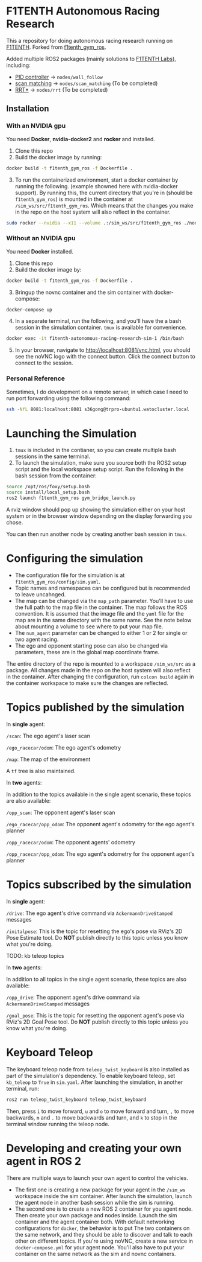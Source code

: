 # F1TENTH Autonomous Racing Research
This a repository for doing autonomous racing research running on [F1TENTH](https://f1tenth.org/). Forked from [f1tenth_gym_ros](https://github.com/f1tenth/f1tenth_gym_ros). 

Added multiple ROS2 packages (mainly solutions to [F1TENTH Labs](https://github.com/f1tenth/f1tenth_labs)), including:
- [PID controller](./nodes/wall_follow/) $\rightarrow$ `nodes/wall_follow`
- [scan matching](./nodes/scan_matching) $\rightarrow$ `nodes/scan_matching` (To be completed)
- [RRT*](./nodes/rrt) $\rightarrow$ `nodes/rrt` (To be completed)

## Installation
### With an NVIDIA gpu
You need **Docker**, **nvidia-docker2** and **rocker** and installed.

1. Clone this repo
2. Build the docker image by running:
```bash
docker build -t f1tenth_gym_ros -f Dockerfile .
```
3. To run the containerized environment, start a docker container by running the following. (example showned here with nvidia-docker support). By running this, the current directory that you're in (should be `f1tenth_gym_ros`) is mounted in the container at `/sim_ws/src/f1tenth_gym_ros`. Which means that the changes you make in the repo on the host system will also reflect in the container.
```bash
sudo rocker --nvidia --x11 --volume .:/sim_ws/src/f1tenth_gym_ros ./nodes:/sim_ws/src/ -- f1tenth_gym_ros
```

### Without an NVIDIA gpu
You need **Docker** installed.

1. Clone this repo 
2. Build the docker image by:
```bash
docker build -t f1tenth_gym_ros -f Dockerfile .
```
3. Bringup the novnc container and the sim container with docker-compose:
```bash
docker-compose up
``` 
4. In a separate terminal, run the following, and you'll have the a bash session in the simulation container. `tmux` is available for convenience.
```bash
docker exec -it f1tenth-autonomous-racing-research-sim-1 /bin/bash
```
5. In your browser, navigate to [http://localhost:8081/vnc.html](http://localhost:8081/vnc.html), you should see the noVNC logo with the connect button. Click the connect button to connect to the session.


### Personal Reference
Sometimes, I do development on a remote server, in which case I need to run port forwarding using the following command:
```bash
ssh -NfL 8081:localhost:8081 s36gong@trpro-ubuntu1.watocluster.local
```

# Launching the Simulation
1. `tmux` is included in the contianer, so you can create multiple bash sessions in the same terminal.
2. To launch the simulation, make sure you source both the ROS2 setup script and the local workspace setup script. Run the following in the bash session from the container:
```bash
source /opt/ros/foxy/setup.bash
source install/local_setup.bash
ros2 launch f1tenth_gym_ros gym_bridge_launch.py
```
A rviz window should pop up showing the simulation either on your host system or in the browser window depending on the display forwarding you chose.

You can then run another node by creating another bash session in `tmux`.

# Configuring the simulation
- The configuration file for the simulation is at `f1tenth_gym_ros/config/sim.yaml`.
- Topic names and namespaces can be configured but is recommended to leave uncahnged.
- The map can be changed via the `map_path` parameter. You'll have to use the full path to the map file in the container. The map follows the ROS convention. It is assumed that the image file and the `yaml` file for the map are in the same directory with the same name. See the note below about mounting a volume to see where to put your map file.
- The `num_agent` parameter can be changed to either 1 or 2 for single or two agent racing.
- The ego and opponent starting pose can also be changed via parameters, these are in the global map coordinate frame.

The entire directory of the repo is mounted to a workspace `/sim_ws/src` as a package. All changes made in the repo on the host system will also reflect in the container. After changing the configuration, run `colcon build` again in the container workspace to make sure the changes are reflected.

# Topics published by the simulation

In **single** agent:

`/scan`: The ego agent's laser scan

`/ego_racecar/odom`: The ego agent's odometry

`/map`: The map of the environment

A `tf` tree is also maintained.

In **two** agents:

In addition to the topics available in the single agent scenario, these topics are also available:

`/opp_scan`: The opponent agent's laser scan

`/ego_racecar/opp_odom`: The opponent agent's odometry for the ego agent's planner

`/opp_racecar/odom`: The opponent agents' odometry

`/opp_racecar/opp_odom`: The ego agent's odometry for the opponent agent's planner

# Topics subscribed by the simulation

In **single** agent:

`/drive`: The ego agent's drive command via `AckermannDriveStamped` messages

`/initalpose`: This is the topic for resetting the ego's pose via RViz's 2D Pose Estimate tool. Do **NOT** publish directly to this topic unless you know what you're doing.

TODO: kb teleop topics

In **two** agents:

In addition to all topics in the single agent scenario, these topics are also available:

`/opp_drive`: The opponent agent's drive command via `AckermannDriveStamped` messages

`/goal_pose`: This is the topic for resetting the opponent agent's pose via RViz's 2D Goal Pose tool. Do **NOT** publish directly to this topic unless you know what you're doing.

# Keyboard Teleop

The keyboard teleop node from `teleop_twist_keyboard` is also installed as part of the simulation's dependency. To enable keyboard teleop, set `kb_teleop` to `True` in `sim.yaml`. After launching the simulation, in another terminal, run:
```bash
ros2 run teleop_twist_keyboard teleop_twist_keyboard
```
Then, press `i` to move forward, `u` and `o` to move forward and turn, `,` to move backwards, `m` and `.` to move backwards and turn, and `k` to stop in the terminal window running the teleop node.

# Developing and creating your own agent in ROS 2

There are multiple ways to launch your own agent to control the vehicles.

- The first one is creating a new package for your agent in the `/sim_ws` workspace inside the sim container. After launch the simulation, launch the agent node in another bash session while the sim is running.
- The second one is to create a new ROS 2 container for you agent node. Then create your own package and nodes inside. Launch the sim container and the agent container both. With default networking configurations for `docker`, the behavior is to put The two containers on the same network, and they should be able to discover and talk to each other on different topics. If you're using noVNC, create a new service in `docker-compose.yml` for your agent node. You'll also have to put your container on the same network as the sim and novnc containers.

